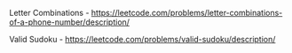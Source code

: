 Letter Combinations - https://leetcode.com/problems/letter-combinations-of-a-phone-number/description/

Valid Sudoku - https://leetcode.com/problems/valid-sudoku/description/
